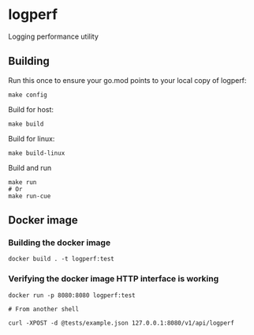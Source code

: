 # logperf
Logging performance utility

## Building

Run this once to ensure your go.mod points to your local copy of logperf:

```
make config
```

Build for host:

```
make build
```

Build for linux:

```
make build-linux
```

Build and run

```
make run
# Or
make run-cue
```


## Docker image

### Building the docker image

```
docker build . -t logperf:test
```

### Verifying the docker image HTTP interface is working

```
docker run -p 8080:8080 logperf:test

# From another shell

curl -XPOST -d @tests/example.json 127.0.0.1:8080/v1/api/logperf
```
